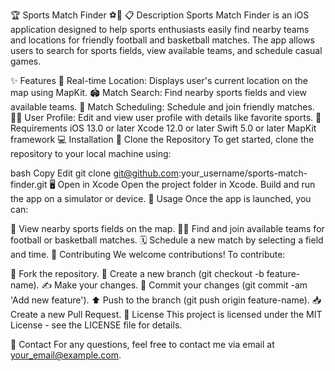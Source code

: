 🏆 Sports Match Finder ⚽🏀
📋 Description
Sports Match Finder is an iOS application designed to help sports enthusiasts easily find nearby teams and locations for friendly football and basketball matches. The app allows users to search for sports fields, view available teams, and schedule casual games.

✨ Features
📍 Real-time Location: Displays user's current location on the map using MapKit.
🏟️ Match Search: Find nearby sports fields and view available teams.
📅 Match Scheduling: Schedule and join friendly matches.
🧑‍💻 User Profile: Edit and view user profile with details like favorite sports.
📱 Requirements
iOS 13.0 or later
Xcode 12.0 or later
Swift 5.0 or later
MapKit framework
💻 Installation
🔽 Clone the Repository
To get started, clone the repository to your local machine using:

bash
Copy
Edit
git clone git@github.com:your_username/sports-match-finder.git
🖥️ Open in Xcode
Open the project folder in Xcode.
Build and run the app on a simulator or device.
🚀 Usage
Once the app is launched, you can:

📍 View nearby sports fields on the map.
🤾‍♂️ Find and join available teams for football or basketball matches.
🗓️ Schedule a new match by selecting a field and time.
🤝 Contributing
We welcome contributions! To contribute:

🍴 Fork the repository.
🌿 Create a new branch (git checkout -b feature-name).
✍️ Make your changes.
💬 Commit your changes (git commit -am 'Add new feature').
⬆️ Push to the branch (git push origin feature-name).
📥 Create a new Pull Request.
📜 License
This project is licensed under the MIT License - see the LICENSE file for details.

📧 Contact
For any questions, feel free to contact me via email at your_email@example.com.

